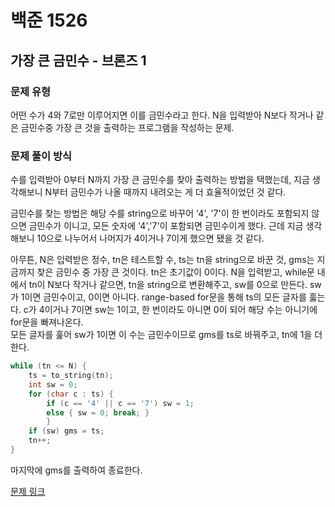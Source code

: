 # 백준 1526
## 가장 큰 금민수 - 브론즈 1
### 문제 유형

어떤 수가 4와 7로만 이루어지면 이를 금민수라고 한다. N을 입력받아 N보다 작거나 같은 금민수중 가장 큰 것을
출력하는 프로그램을 작성하는 문제.

### 문제 풀이 방식

수를 입력받아 0부터 N까지 가장 큰 금민수를 찾아 출력하는 방법을 택했는데, 지금 생각해보니 N부터 금민수가 나올
때까지 내려오는 게 더 효율적이었던 것 같다.

금민수를 찾는 방법은 해당 수를 string으로 바꾸어 '4', '7'이 한 번이라도 포함되지 않으면 금민수가 이니고,
모든 숫자에 '4','7'이 포함되면 금민수이게 했다. 근데 지금 생각해보니 10으로 나누어서 나머지가 4이거나 7이게
했으면 됐을 것 같다.

아무튼, N은 입력받은 정수, tn은 테스트할 수, ts는 tn을 string으로 바꾼 것, gms는 지금까지 찾은 금민수 중
가장 큰 것이다. tn은 초기값이 0이다. N을 입력받고, while문 내에서 tn이 N보다 작거나 같으면, tn을 string으로
변환해주고, sw를 0으로 만든다. sw가 1이면 금민수이고, 0이면 아니다. 
range-based for문을 통해 ts의 모든 글자를 훓는다. c가 4이거나 7이면 sw는 1이고, 한 번이라도 아니면 0이 되어
해당 수는 아니기에 for문을 빠져나온다.    
모든 글자를 훑어 sw가 1이면 이 수는 금민수이므로 gms를 ts로 바꿔주고, tn에 1을 더한다.
~~~cpp
while (tn <= N) {
    ts = to_string(tn);
    int sw = 0;
    for (char c : ts) {
        if (c == '4' || c == '7') sw = 1;
        else { sw = 0; break; }
        }
    if (sw) gms = ts;
    tn++;
}
~~~

마지막에 gms를 출력하여 종료한다.






[문제 링크]()

